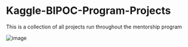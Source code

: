 # Kaggle-BIPOC-Program-Projects
This is a collection of all projects run throughout the mentorship program


![image](https://unsplash.com/photos/ykFTt5Dq1RU)
